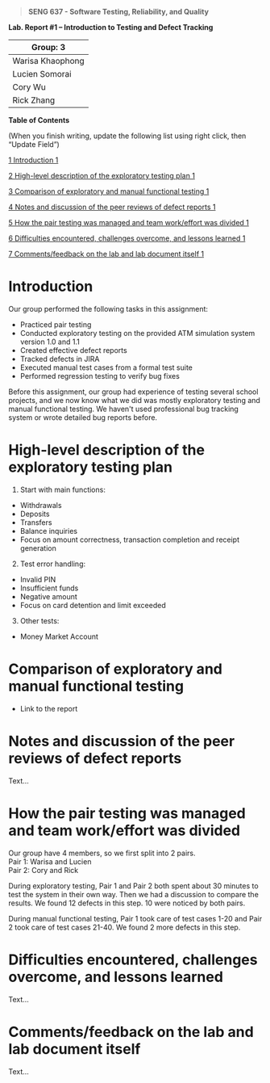 >   **SENG 637 - Software Testing, Reliability, and Quality**

**Lab. Report \#1 – Introduction to Testing and Defect Tracking**

| Group: 3      |
|-----------------|
| Warisa Khaophong                |   
| Lucien Somorai              |   
| Cory Wu               |   
| Rick Zhang                |   


**Table of Contents**

(When you finish writing, update the following list using right click, then
“Update Field”)

[1 Introduction	1](#_Toc439194677)

[2 High-level description of the exploratory testing plan	1](#_Toc439194678)

[3 Comparison of exploratory and manual functional testing	1](#_Toc439194679)

[4 Notes and discussion of the peer reviews of defect reports	1](#_Toc439194680)

[5 How the pair testing was managed and team work/effort was
divided	1](#_Toc439194681)

[6 Difficulties encountered, challenges overcome, and lessons
learned	1](#_Toc439194682)

[7 Comments/feedback on the lab and lab document itself	1](#_Toc439194683)

# Introduction
Our group performed the following tasks in this assignment:
- Practiced pair testing
- Conducted exploratory testing on the provided ATM simulation system version 1.0 and 1.1
- Created effective defect reports
- Tracked defects in JIRA
- Executed manual test cases from a formal test suite
- Performed regression testing to verify bug fixes

Before this assignment, our group had experience of testing several school projects, and we now know what we did was mostly exploratory testing and manual functional testing. We haven't used professional bug tracking system or wrote detailed bug reports before.

# High-level description of the exploratory testing plan

1. Start with main functions:
  - Withdrawals
  - Deposits
  - Transfers
  - Balance inquiries
- Focus on amount correctness, transaction completion and receipt generation

2. Test error handling:
  - Invalid PIN
  - Insufficient funds
  - Negative amount
- Focus on card detention and limit exceeded

3. Other tests:
  - Money Market Account
  
# Comparison of exploratory and manual functional testing



-   Link to the report

# Notes and discussion of the peer reviews of defect reports

Text…

# How the pair testing was managed and team work/effort was divided

Our group have 4 members, so we first split into 2 pairs. <br>
Pair 1: Warisa and Lucien <br>
Pair 2: Cory and Rick <br>

During exploratory testing, Pair 1 and Pair 2 both spent about 30 minutes to test the system in their own way. Then we had a discussion to compare the results. We found 12 defects in this step. 10 were noticed by both pairs. <br>  

During manual functional testing, Pair 1 took care of test cases 1-20 and Pair 2 took care of test cases 21-40. We found 2 more defects in this step.<br>

# Difficulties encountered, challenges overcome, and lessons learned

Text…

# Comments/feedback on the lab and lab document itself

Text…
